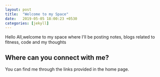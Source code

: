 ```yaml
---
layout: post
title:  "Welcome to my Space"
date:   2019-05-05 18:00:23 +0530
categories: [jekyll]
---
```

Hello All,welcome to my space where I'll be posting notes, blogs related to fitness, code and my thoughts
## Where can you connect with me?
You can find me through the links provided in the home page.